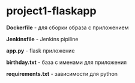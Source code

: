 # project1-flaskapp

**Dockerfile** - для сборки образа с приложением

**Jenkinsfile** - Jenkins pipiline

**app.py** - flask приложение

**birthday.txt** - база с именами для приложения

**requirements.txt** - зависимости для python
